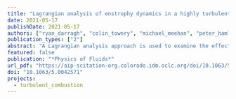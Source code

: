 ```yaml
---
title: "Lagrangian analysis of enstrophy dynamics in a highly turbulent premixed flame"
date: 2021-05-17
publishDate: 2021-05-17
authors: ["ryan_darragh", "colin_towery", "michael_meehan", "peter_hamlington"]
publication_types: ["2"]
abstract: "A Lagrangian analysis approach is used to examine the effects of heat release on the dynamics of the enstrophy during highly turbulentpremixed combustion. The analysis is performed using data from a direct numerical simulation of a statistically planar premixed methane–air flame at a Karlovitz number of 100. Through cumulative, conditional, and correlation analyses, we show, consistent with prior studies, that vortex stretching and baroclinic torque both increase enstrophy at these highly turbulent conditions, while viscous transport and dilatation both lead to enstrophy destruction. However, although vortex stretching and viscous transport are individually an order of magnitude greater than all other terms in the enstrophy budget, the cumulative and combined effect of these two terms along Lagrangian trajectories is roughly only twice as large as the combined cumulative effect of dilatation and baroclinic torque. Moreover, trajectories that exhibit an increase in enstrophy through the flame are found to frequently have cumulative contributions from budget terms outside a single standard deviation of the mean contribution, indicating that enstrophy production at such highly turbulent conditions is associated with relatively infrequent but large values of dynamical terms. Lagged correlations further reveal a small but measurable contribution of baroclinic torque in enstrophy production, but these increases are overwhelmed, on average, by concurrent decreases in enstrophy due to viscous transport and dilatation. Taken together, these results provide further understanding of enstrophy dynamics in highly turbulent premixed flames."
featured: false
publication: "*Physics of Fluids*"
url_pdf: "https://aip-scitation-org.colorado.idm.oclc.org/doi/10.1063/5.0042571"
doi: "10.1063/5.0042571"
projects:
  - turbulent_combustion
---
```


